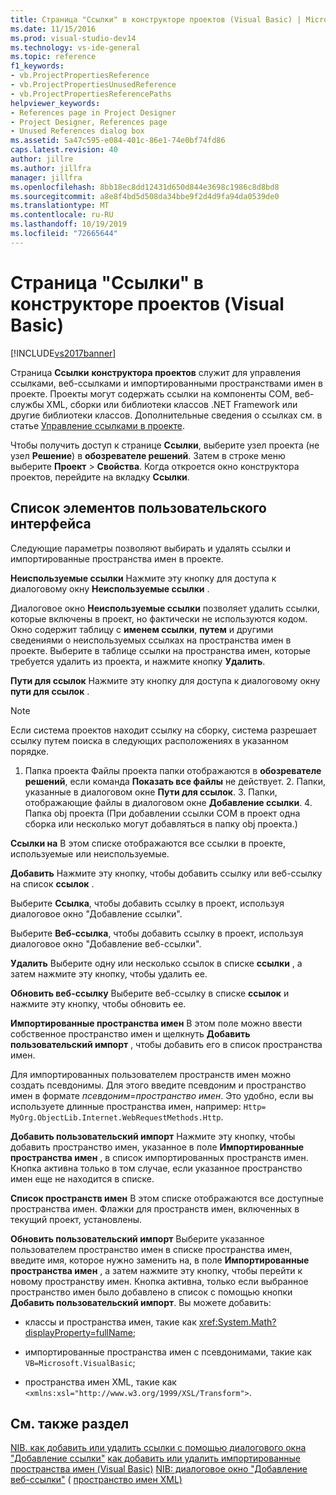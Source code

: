 ```yaml
---
title: Страница "Ссылки" в конструкторе проектов (Visual Basic) | Microsoft Docs
ms.date: 11/15/2016
ms.prod: visual-studio-dev14
ms.technology: vs-ide-general
ms.topic: reference
f1_keywords:
- vb.ProjectPropertiesReference
- vb.ProjectPropertiesUnusedReference
- vb.ProjectPropertiesReferencePaths
helpviewer_keywords:
- References page in Project Designer
- Project Designer, References page
- Unused References dialog box
ms.assetid: 5a47c595-e084-401c-86e1-74e0bf74fd86
caps.latest.revision: 40
author: jillre
ms.author: jillfra
manager: jillfra
ms.openlocfilehash: 8bb18ec8dd12431d650d844e3698c1986c8d8bd8
ms.sourcegitcommit: a8e8f4bd5d508da34bbe9f2d4d9fa94da0539de0
ms.translationtype: MT
ms.contentlocale: ru-RU
ms.lasthandoff: 10/19/2019
ms.locfileid: "72665644"
---
```

# <a name="references-page-project-designer-visual-basic"></a>Страница "Ссылки" в конструкторе проектов (Visual Basic)
[!INCLUDE[vs2017banner](../../includes/vs2017banner.md)]

Страница **Ссылки** **конструктора проектов** служит для управления ссылками, веб-ссылками и импортированными пространствами имен в проекте. Проекты могут содержать ссылки на компоненты COM, веб-службы XML, сборки или библиотеки классов .NET Framework или другие библиотеки классов. Дополнительные сведения о ссылках см. в статье [Управление ссылками в проекте](../../ide/managing-references-in-a-project.md).

 Чтобы получить доступ к странице **Ссылки**, выберите узел проекта (не узел **Решение**) в **обозревателе решений**. Затем в строке меню выберите **Проект** > **Свойства**. Когда откроется окно конструктора проектов, перейдите на вкладку **Ссылки**.

## <a name="uielement-list"></a>Список элементов пользовательского интерфейса
 Следующие параметры позволяют выбирать и удалять ссылки и импортированные пространства имен в проекте.

 **Неиспользуемые ссылки** Нажмите эту кнопку для доступа к диалоговому окну **Неиспользуемые ссылки** .

 Диалоговое окно **Неиспользуемые ссылки** позволяет удалить ссылки, которые включены в проект, но фактически не используются кодом. Окно содержит таблицу с **именем ссылки**, **путем** и другими сведениями о неиспользуемых ссылках на пространства имен в проекте. Выберите в таблице ссылки на пространства имен, которые требуется удалить из проекта, и нажмите кнопку **Удалить**.

 **Пути для ссылок** Нажмите эту кнопку для доступа к диалоговому окну **пути для ссылок** .

> [!NOTE]
> Если система проектов находит ссылку на сборку, система разрешает ссылку путем поиска в следующих расположениях в указанном порядке.
>
> 1. Папка проекта Файлы проекта папки отображаются в **обозревателе решений**, если команда **Показать все файлы** не действует.
>    2. Папки, указанные в диалоговом окне **Пути для ссылок**.
>    3. Папки, отображающие файлы в диалоговом окне **Добавление ссылки**.
>    4. Папка obj проекта (При добавлении ссылки COM в проект одна сборка или несколько могут добавляться в папку obj проекта.)

 **Ссылки на** В этом списке отображаются все ссылки в проекте, используемые или неиспользуемые.

 **Добавить** Нажмите эту кнопку, чтобы добавить ссылку или веб-ссылку на список **ссылок** .

 Выберите **Ссылка**, чтобы добавить ссылку в проект, используя диалоговое окно "Добавление ссылки".

 Выберите **Веб-ссылка**, чтобы добавить ссылку в проект, используя диалоговое окно "Добавление веб-ссылки".

 **Удалить** Выберите одну или несколько ссылок в списке **ссылки** , а затем нажмите эту кнопку, чтобы удалить ее.

 **Обновить веб-ссылку** Выберите веб-ссылку в списке **ссылок** и нажмите эту кнопку, чтобы обновить ее.

 **Импортированные пространства имен** В этом поле можно ввести собственное пространство имен и щелкнуть **Добавить пользовательский импорт** , чтобы добавить его в список пространства имен.

 Для импортированных пользователем пространств имен можно создать псевдонимы. Для этого введите псевдоним и пространство имен в формате *псевдоним*=*пространство имен*. Это удобно, если вы используете длинные пространства имен, например: `Http= MyOrg.ObjectLib.Internet.WebRequestMethods.Http`.

 **Добавить пользовательский импорт** Нажмите эту кнопку, чтобы добавить пространство имен, указанное в поле **Импортированные пространства имен** , в список импортированных пространств имен. Кнопка активна только в том случае, если указанное пространство имен еще не находится в списке.

 **Список пространств имен** В этом списке отображаются все доступные пространства имен. Флажки для пространств имен, включенных в текущий проект, установлены.

 **Обновить пользовательский импорт** Выберите указанное пользователем пространство имен в списке пространства имен, введите имя, которое нужно заменить на, в поле **Импортированные пространства имен** , а затем нажмите эту кнопку, чтобы перейти к новому пространству имен. Кнопка активна, только если выбранное пространство имен было добавлено в список с помощью кнопки **Добавить пользовательский импорт**. Вы можете добавить:

- классы и пространства имен, такие как <xref:System.Math?displayProperty=fullName>;

- импортированные пространства имен с псевдонимами, такие как `VB=Microsoft.VisualBasic`;

- пространства имен XML, такие как `<xmlns:xsl="http://www.w3.org/1999/XSL/Transform">`.

## <a name="see-also"></a>См. также раздел
 [NIB. как добавить или удалить ссылки с помощью диалогового окна "Добавление ссылки"](https://msdn.microsoft.com/3bd75d61-f00c-47c0-86a2-dd1f20e231c9) [как добавить или удалить импортированные пространства имен (Visual Basic)](../../ide/how-to-add-or-remove-imported-namespaces-visual-basic.md) [NIB: диалоговое окно "Добавление веб-ссылки"](https://msdn.microsoft.com/bdf05776-c591-40af-bfd7-e1e2aa1e87b5) ( [пространство имен XML)](https://msdn.microsoft.com/library/1f4d50a6-08c7-4c2e-8206-ccae35fcd1b4)
